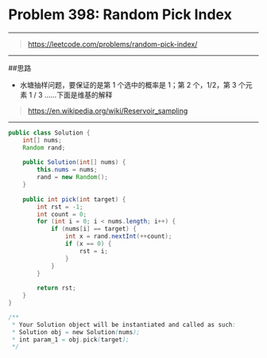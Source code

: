 # Problem 398: Random Pick Index

---------
> https://leetcode.com/problems/random-pick-index/

--------
##思路
* 水塘抽样问题，要保证的是第 1 个选中的概率是 1；第 2 个，1/2，第 3 个元素 1 / 3 ……下面是维基的解释
> https://en.wikipedia.org/wiki/Reservoir_sampling

----------


```java
public class Solution {
    int[] nums;
    Random rand;
    
    public Solution(int[] nums) {
        this.nums = nums;
        rand = new Random();
    }
    
    public int pick(int target) {
        int rst = -1;
        int count = 0;
        for (int i = 0; i < nums.length; i++) {
            if (nums[i] == target) {
                int x = rand.nextInt(++count);
                if (x == 0) {
                    rst = i;
                }
            }
        }
        
        return rst;
    }
}

/**
 * Your Solution object will be instantiated and called as such:
 * Solution obj = new Solution(nums);
 * int param_1 = obj.pick(target);
 */
```


